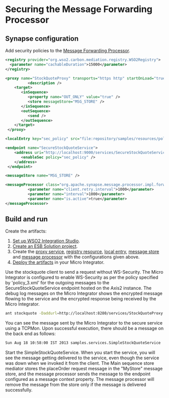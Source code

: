 # Securing the Message Forwarding Processor
## Synapse configuration
Add security policies to the [Message Forwarding Processor](https://docs.wso2.com/display/EI650/Scheduled+Message+Forwarding+Processor).

```xml tab='Registry Resource'
<registry provider="org.wso2.carbon.mediation.registry.WSO2Registry">
  <parameter name="cachableDuration">15000</parameter>
</registry>
```

```xml tab='Proxy Service'
<proxy name="StockQuoteProxy" transports="https http" startOnLoad="true" trace="disable">
          <description />
    <target>
       <inSequence>
          <property name="OUT_ONLY" value="true" />
          <store messageStore="MSG_STORE" />
       </inSequence>
       <outSequence>
          <send />
       </outSequence>
    </target>
 </proxy>
```

```xml tab='Local Registry Entry'
<localEntry key="sec_policy" src="file:repository/samples/resources/policy/policy_3.xml" />
```

```xml tab='Endpoint'
<endpoint name="SecureStockQuoteService">
    <address uri="http://localhost:9000/services/SecureStockQuoteService">
       <enableSec policy="sec_policy" />
    </address>
 </endpoint>
```

```xml tab='Message Store'
<messageStore name="MSG_STORE" />
```

```xml tab='Message Processor'
<messageProcessor class="org.apache.synapse.message.processor.impl.forwarder.ScheduledMessageForwardingProcessor" name="SecureForwardingProcessor" targetEndpoint="SecureStockQuoteService" messageStore="MSG_STORE">
          <parameter name="client.retry.interval">1000</parameter>
          <parameter name="interval">1000</parameter>
          <parameter name="is.active">true</parameter>
</messageProcessor>
```

## Build and run

Create the artifacts:

1. [Set up WSO2 Integration Studio](../../../../develop/installing-WSO2-Integration-Studio).
2. [Create an ESB Solution project](../../../../develop/creating-projects/#esb-config-project).
3. Create the [proxy service](../../../../develop/creating-artifacts/creating-a-proxy-service), [registry resource](../../../../develop/creating-artifacts/creating-registry-resources), [local entry](../../../../develop/creating-artifacts/registry/creating-local-registry-entries), [message store](../../../../develop/creating-artifacts/creating-a-message-store) and [message processor](../../../../develop/creating-artifacts/creating-a-message-processor) with the configurations given above.
4. [Deploy the artifacts](../../../../develop/deploy-and-run) in your Micro Integrator.

Use the stockquote client to send a request without WS-Security. The Micro Integrator is
configured to enable WS-Security as per the policy specified by
'policy_3.xml' for the outgoing messages to the SecureStockQuoteService
endpoint hosted on the Axis2 instance. The debug log messages on the Micro Integrator
shows the encrypted message flowing to the service and the encrypted
response being received by the Micro Integrator.

```bash
ant stockquote -Daddurl=http://localhost:8280/services/StockQuoteProxy -Dmode=placeorder -Dsymbol=WSO2
```

You can see the message sent by the Micro Integrator to the secure service using a TCPMon. Upon successful execution, there should be a message on the back end as follows:

```xml
Sun Aug 18 10:58:00 IST 2013 samples.services.SimpleStockQuoteService  :: Accepted order #5 for : 18851 stocks of WSO2 at $ 61.782478265721714
```

Start the SimpleStockQuoteService. When you start the service, you will see the message getting delivered to the service, even though the
service was down when we invoked it from the client. The Main sequence store mediator stores the placeOrder request message in the "MyStore" message store, and the message processor sends the message to the endpoint configured as a message context property. The message processor will remove the message from the store only if the message is delivered successfully.
